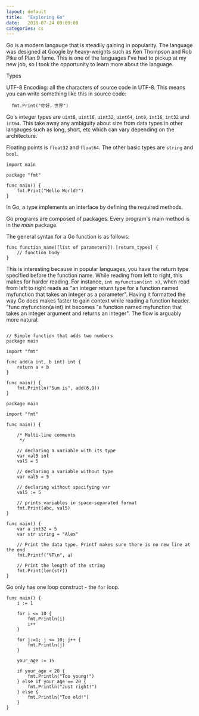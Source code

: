```yaml
---
layout: default
title:  "Exploring Go"
date:   2018-07-24 09:09:00
categories: cs
---
```


Go is a modern langauge that is steadily gaining in popularity. The language was designed at Google by heavy-weights such as Ken Thompson
and Rob Pike of Plan 9 fame. This is one of the languages I've had to pickup at my new job, so I took the opportunity to learn more about 
the language.

Types

UTF-8 Encoding: all the characters of source code in UTF-8. This means you can write something like this in
source code:
```
  fmt.Print("你好，世界")
```



Go's integer types are `uint8`, `uint16`, `uint32`, `uint64`, `int8`, `int16`, `int32` and `int64`. This take away any ambiguity about size
from data types in other langauges such as long, short, etc which can vary depending on the architecture.

Floating points is `float32` and `float64`. The other basic types are `string` and `bool`.


   
```
import main

package "fmt"

func main() {
    fmt.Print("Hello World!")
}
```
 
 In Go, a type implements an interface by defining the required methods.
 
 Go programs are composed of packages. Every program's main method is in the *main* package.
 
 The general syntax for a Go function is as follows:

```
func function_name([list of parameters]) [return_types] {
    // function body 
}
```
This is interesting because in popular languages, you have the return type specified before the function name. While reading
from left to right, this makes for harder reading. For instance, `int myfunction(int x)`, when read from left to right
reads as "an integer return type for a function named myfunction that takes an integer as a parameter". Having it formatted 
the way Go does makes faster to gain context while reading a function header. "func myfunction(a int) int becomes "a function
named myfunction that takes an integer argument and returns an integer". The flow is arguably more natural.

```

// Simple function that adds two numbers
package main

import "fmt"

func add(a int, b int) int {
	return a + b
}

func main() {
	fmt.Println("Sum is", add(6,9))
}
```

```
package main

import "fmt"

func main() {

	/* Multi-line comments
	 */

	// declaring a variable with its type
	var val5 int
	val5 = 5

	// declaring a variable without type
	var val5 = 5
	
	// declaring without specifying var
	val5 := 5

	// prints variables in space-separated format
	fmt.Print(abc, val5)
}
```


```
func main() {
	var a int32 = 5
	var str string = "Alex"
	
	// Print the data type. Printf makes sure there is no new line at the end
	fmt.Printf("%T\n", a)
	
	// Print the length of the string
	fmt.Print(len(str))
}
```

Go only has one loop construct - the `for` loop.

```
func main() {
	i := 1

	for i <= 10 {
		fmt.Println(i)
		i++
	}

	for j:=1; j <= 10; j++ {
		fmt.Println(j)
	}
	
	your_age := 15
	
	if your_age < 20 {
		fmt.Println("Too young!")
	} else if your_age == 20 {
		fmt.Println("Just right!")
	} else {
		fmt.Println("Too old!")
	}
}


```
